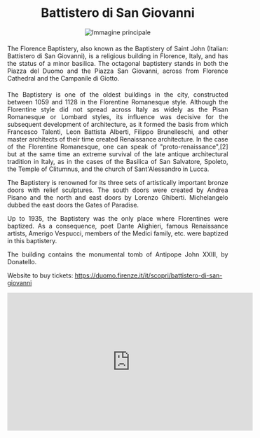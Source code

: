 <!-- Use the following commented lines to include monument coordinates and attributes (leave empty lines if the monument has no additional info)
43.773231606844895 11.255103666155096
Historical Building, Religious Monument
city center, accessible, guided tours
The Florence Baptistery
https://en.wikipedia.org/wiki/Florence_Baptistery
 -->

<h1 align="center">Battistero di San Giovanni</h1>

<center>
  <img src="https://upload.wikimedia.org/wikipedia/commons/thumb/d/db/Battistero_Firenze_2019.jpg/2560px-Battistero_Firenze_2019.jpg" alt="Immagine principale">
</center>


<p align="justify" style="margin-top:20px;margin-bottom:20px;">
The Florence Baptistery, also known as the Baptistery of Saint John (Italian: Battistero di San Giovanni), is a religious building in Florence, Italy, and has the status of a minor basilica. The octagonal baptistery stands in both the Piazza del Duomo and the Piazza San Giovanni, across from Florence Cathedral and the Campanile di Giotto.
</p>
<p align="justify">
The Baptistery is one of the oldest buildings in the city, constructed between 1059 and 1128 in the Florentine Romanesque style. Although the Florentine style did not spread across Italy as widely as the Pisan Romanesque or Lombard styles, its influence was decisive for the subsequent development of architecture, as it formed the basis from which Francesco Talenti, Leon Battista Alberti, Filippo Brunelleschi, and other master architects of their time created Renaissance architecture. In the case of the Florentine Romanesque, one can speak of "proto-renaissance",[2] but at the same time an extreme survival of the late antique architectural tradition in Italy, as in the cases of the Basilica of San Salvatore, Spoleto, the Temple of Clitumnus, and the church of Sant'Alessandro in Lucca.
</p>
<p align="justify">
The Baptistery is renowned for its three sets of artistically important bronze doors with relief sculptures. The south doors were created by Andrea Pisano and the north and east doors by Lorenzo Ghiberti. Michelangelo dubbed the east doors the Gates of Paradise.
</p>
<p align="justify">
Up to 1935, the Baptistery was the only place where Florentines were baptized. As a consequence, poet Dante Alighieri, famous Renaissance artists, Amerigo Vespucci, members of the Medici family, etc. were baptized in this baptistery.
</p>
<p align="justify">
The building contains the monumental tomb of Antipope John XXIII, by Donatello.
</p>
<p>
Website to buy tickets: <a href="https://duomo.firenze.it/it/scopri/battistero-di-san-giovanni">https://duomo.firenze.it/it/scopri/battistero-di-san-giovanni</a>
</p>


<center>

<iframe width="560" height="315" src="https://www.youtube.com/embed/G5IwiiNeYMA?si=6d0isDJGXOtfCdYH" title="YouTube video player" frameborder="0" allow="accelerometer; autoplay; clipboard-write; encrypted-media; gyroscope; picture-in-picture; web-share" allowfullscreen></iframe>
</br>

<!--
<audio style="margin-top:20px;margin-bottom:20px;max-width:100%;" src="https://dl.dropboxusercontent.com/s/ujmvjjwy7s4iode/audio.mp3" controls>
Your browser does not support the audio tag.
</audio>
-->

</center>

<img src="https://solaris.micc.unifi.it/pixel.png?1" height=1 width=1>
